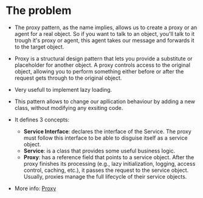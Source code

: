 # The problem

- The proxy pattern, as the name implies, allows us to create a proxy or an agent for a real object. So if you want to talk to an object, you'll talk to it trough it's proxy or agent, this agent takes our message and forwards it to the target object.

- Proxy is a structural design pattern that lets you provide a substitute or placeholder for another object. A proxy controls access to the original object, allowing you to perform something either before or after the request gets through to the original object.

- Very usefull to implement lazy loading.

- This pattern allows to change our apllication behaviour by adding a new class, without modifying any exsiting code.

- It defines 3 concepts:
    - **Service Interface**: declares the interface of the Service. The proxy must follow this interface to be able to disguise itself as a service object.
    - **Service**: is a class that provides some useful business logic.
    - **Proxy**: has a reference field that points to a service object. After the proxy finishes its processing (e.g., lazy initialization, logging, access control, caching, etc.), it passes the request to the service object. Usually, proxies manage the full lifecycle of their service objects.


- More info: [Proxy](https://refactoring.guru/design-patterns/proxy)